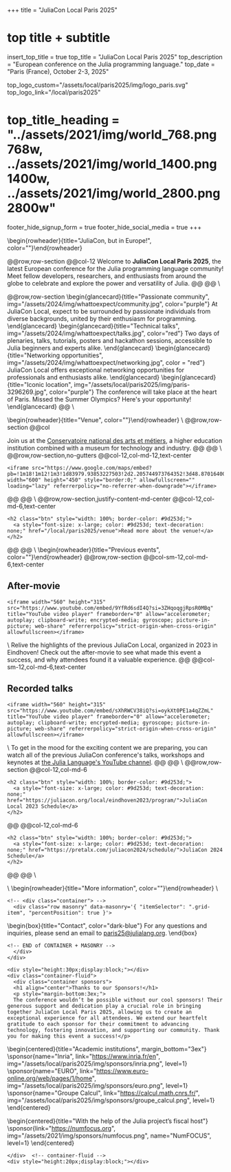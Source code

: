 +++
title = "JuliaCon Local Paris 2025"

# top title + subtitle
insert_top_title = true
top_title = "JuliaCon Local Paris 2025"
top_description = "European conference on the Julia programming language."
top_date = "Paris (France), October 2-3, 2025"

top_logo_custom="/assets/local/paris2025/img/logo_paris.svg"
top_logo_link="/local/paris2025"
# top_title_heading = "../assets/2021/img/world_768.png 768w, ../assets/2021/img/world_1400.png 1400w, ../assets/2021/img/world_2800.png 2800w"

footer_hide_signup_form = true
footer_hide_social_media = true
+++

\begin{rowheader}{title="JuliaCon, but in Europe!", color=""}\end{rowheader}

@@row,row-section
@@col-12 
Welcome to **JuliaCon Local Paris 2025**, the latest European conference for the Julia programming language community! Meet fellow developers, researchers, and enthusiasts from around the globe to celebrate and explore the power and versatility of Julia.
@@
@@
\\

@@row,row-section
\begin{glancecard}{title="Passionate community", img="/assets/2024/img/whattoexpect/community.jpg", color="purple"}
  At JuliaCon Local, expect to be surrounded by passionate individuals from diverse backgrounds, united by their enthusiasm for programming.
\end{glancecard}
\begin{glancecard}{title="Technical talks", img="/assets/2024/img/whattoexpect/talks.jpg", color="red"}
  Two days of plenaries, talks, tutorials, posters and hackathon sessions, accessible to Julia beginners and experts alike.
\end{glancecard}
\begin{glancecard}{title="Networking opportunities", img="/assets/2024/img/whattoexpect/networking.jpg", color = "red"}
  JuliaCon Local offers exceptional networking opportunities for professionals and enthusiasts alike.
\end{glancecard}
\begin{glancecard}{title="Iconic location", img="/assets/local/paris2025/img/paris-3296269.jpg", color="purple"}
  The conference will take place at the heart of Paris. Missed the Summer Olympics? Here's your opportunity!
\end{glancecard}
@@
\\


\begin{rowheader}{title="Venue", color=""}\end{rowheader}
\\
@@row,row-section 
  @@col
  
  Join us at the [Conservatoire national des arts et métiers](https://www.cnam.eu/site-en/), a higher education institution combined with a museum for technology and industry.
  @@
@@
\\
@@row,row-section,no-gutters
@@col-12,col-md-12,text-center
~~~
<iframe src="https://www.google.com/maps/embed?pb=!1m18!1m12!1m3!1d83979.93853227503!2d2.205744973764352!3d48.87016400923364!2m3!1f0!2f0!3f0!3m2!1i1024!2i768!4f13.1!3m3!1m2!1s0x47e66e0556a60823%3A0x46dad820509383bc!2sNational%20Conservatory%20of%20Arts%20and%20Crafts!5e0!3m2!1sen!2sfr!4v1740480092156!5m2!1sen!2sfr" width="600" height="450" style="border:0;" allowfullscreen="" loading="lazy" referrerpolicy="no-referrer-when-downgrade"></iframe>
~~~
@@
@@
\\
@@row,row-section,justify-content-md-center
  @@col-12,col-md-6,text-center
  ~~~
  <h2 class="btn" style="width: 100%; border-color: #9d253d;">
    <a style="font-size: x-large; color: #9d253d; text-decoration: none;" href="/local/paris2025/venue">Read more about the venue!</a>
  </h2>
  ~~~
  @@
@@
\\
\begin{rowheader}{title="Previous events", color=""}\end{rowheader}
@@row,row-section
@@col-sm-12,col-md-6,text-center
## After-movie
~~~
<iframe width="560" height="315" src="https://www.youtube.com/embed/9YfRd6sdI4Q?si=3ZHqoqgjRpsR0MBq" title="YouTube video player" frameborder="0" allow="accelerometer; autoplay; clipboard-write; encrypted-media; gyroscope; picture-in-picture; web-share" referrerpolicy="strict-origin-when-cross-origin" allowfullscreen></iframe>
~~~
\\
Relive the highlights of the previous JuliaCon Local, organized in 2023 in Eindhoven! Check out the after-movie to see what made this event a success, and why attendees found it a valuable experience.
@@
@@col-sm-12,col-md-6,text-center
## Recorded talks
~~~
<iframe width="560" height="315" src="https://www.youtube.com/embed/sXhRWCV38iQ?si=oykXt0PE1a4qZZmL" title="YouTube video player" frameborder="0" allow="accelerometer; autoplay; clipboard-write; encrypted-media; gyroscope; picture-in-picture; web-share" referrerpolicy="strict-origin-when-cross-origin" allowfullscreen></iframe>
~~~
\\
To get in the mood for the exciting content we are preparing, you can watch all of the previous JuliaCon conference's talks, workshops and keynotes at [the Julia Language's YouTube channel](https://www.youtube.com/playlist?list=PLP8iPy9hna6T7PRe2sucSonFsrrH-oEZC).
@@
@@
\\
@@row,row-section
  @@col-12,col-md-6
  ~~~
  <h2 class="btn" style="width: 100%; border-color: #9d253d;">
    <a style="font-size: x-large; color: #9d253d; text-decoration: none;" href="https://juliacon.org/local/eindhoven2023/program/">JuliaCon Local 2023 Schedule</a>
  </h2>
  ~~~
  @@
  @@col-12,col-md-6
  ~~~
  <h2 class="btn" style="width: 100%; border-color: #9d253d;">
    <a style="font-size: x-large; color: #9d253d; text-decoration: none;" href="https://pretalx.com/juliacon2024/schedule/">JuliaCon 2024 Schedule</a>
  </h2>
  ~~~
  @@
@@
\\

\\
\begin{rowheader}{title="More information", color=""}\end{rowheader}
\\
~~~
<!-- <div class="container"> -->
  <div class="row masonry" data-masonry='{ "itemSelector": ".grid-item", "percentPosition": true }'>
~~~

\begin{box}{title="Contact", color="dark-blue"}
For any questions and inquiries, please send an email to [paris25@julialang.org](mailto:paris25@julialang.org).
\end{box}

~~~
<!-- END of CONTAINER + MASONRY -->
  </div>
</div>
~~~

~~~
<div style="height:30px;display:block;"></div>
<div class="container-fluid">
  <div class="container sponsors">
  <h1 align="center">Thanks to our Sponsors!</h1>
  <p style="margin-bottom:3ex;">
  The conference wouldn’t be possible without our cool sponsors! Their generous support and dedication play a crucial role in bringing together JuliaCon Local Paris 2025, allowing us to create an exceptional experience for all attendees. We extend our heartfelt gratitude to each sponsor for their commitment to advancing technology, fostering innovation, and supporting our community. Thank you for making this event a success!</p>
~~~

\begin{centered}{title="Academic institutions", margin_bottom="3ex"}
  \sponsor{name="Inria", link="https://www.inria.fr/en", img="/assets/local/paris2025/img/sponsors/inria.png", level=1}
  \sponsor{name="EURO", link="https://www.euro-online.org/web/pages/1/home", img="/assets/local/paris2025/img/sponsors/euro.png", level=1}
  \sponsor{name="Groupe Calcul", link="https://calcul.math.cnrs.fr/", img="/assets/local/paris2025/img/sponsors/groupe_calcul.png", level=1}
\end{centered}

\begin{centered}{title="With the help of the Julia project’s fiscal host"}
  \sponsor{link="https://numfocus.org", img="/assets/2021/img/sponsors/numfocus.png", name="NumFOCUS", level=1}
\end{centered}


~~~
</div>  <!-- container-fluid -->
<div style="height:20px;display:block;"></div>
~~~